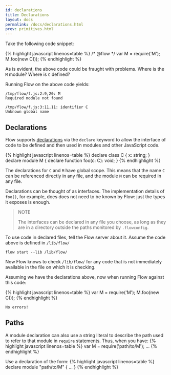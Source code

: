 ```yaml
---
id: declarations
title: Declarations
layout: docs
permalink: /docs/declarations.html
prev: primitives.html
---
```


Take the following code snippet:

{% highlight javascript linenos=table %}
/* @flow */
var M = require('M');
M.foo(new C());
{% endhighlight %}

As is evident, the above code could be fraught with problems. Where is the `M` 
module? Where is `C` defined?

Running Flow on the above code yields:

```bbcode
/tmp/flow/f.js:2:9,20: M
Required module not found

/tmp/flow/f.js:3:11,11: identifier C
Unknown global name
```

## Declarations

Flow supports 
[declarations](third-party.html#example) 
via the `declare` keyword to allow the interface of code to be defined and 
then used in modules and other JavaScript code.

{% highlight javascript linenos=table %}
declare class C {
  x: string;
}
declare module M {
  declare function foo(c: C): void;
}
{% endhighlight %}

The declarations for `C` and `M` have global scope. This means that the name `C` can be referenced
directly in any file, and the module `M` can be required in any file.

Declarations can be thought of as interfaces.
The implementation details of `foo()`, for 
example, does does not need to be known by Flow: just the types it exposes is enough. 

> NOTE
>
> The interfaces can be declared in any file you choose, as long as they are in a directory 
outside the paths monitored by `.flowconfig`.

To use code in declared files, tell the Flow server about it. Assume the code above is defined in `/lib/flow/`

```bbcode
flow start --lib /lib/flow/
```

Now Flow knows to check `/lib/flow/` for any code that is not immediately 
available in the file on which it is checking.

Assuming we have the declarations above, now when running Flow against this code:

{% highlight javascript linenos=table %}
var M = require('M');
M.foo(new C());
{% endhighlight %}

```bbcode
No errors!
```

## Paths

A module declaration can also use a string literal to describe the path used to refer to that module in `require` statements.
Thus, when you have:
{% highlight javascript linenos=table %}
var M = require('path/to/M');
...
{% endhighlight %}

Use a declaration of the form:
{% highlight javascript linenos=table %}
declare module "path/to/M" {
  ...
}
{% endhighlight %}
